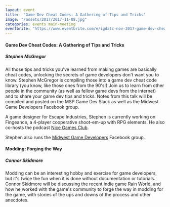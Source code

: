 ```yaml
---
layout: event
title:  "Game Dev Cheat Codes: A Gathering of Tips and Tricks"
image: "/assets/2017/2017-11-08.jpg"
categories: events main-meeting
eventbrite: "https://www.eventbrite.com/e/igdatc-nov-2017-game-dev-cheat-codes-a-gathering-of-tips-and-tricks-tickets-39253829260?aff=ebdsoporgprofile"
---
```



#### Game Dev Cheat Codes: A Gathering of Tips and Tricks
##### Stephen McGregor

All those tips and tricks you've learned from making games are basically cheat codes, unlocking the secrets of game developers don't want you to know. Stephen McGregor is compiling those into a game dev cheat code library (you know, like those ones from the 90's!) Join us to learn from other people in the community (as well as fellow game devs from the internet) and to share your game dev tips and tricks. Notes from this talk will be compiled and posted on the MSP Game Dev Slack as well as the Midwest Game Developers Facebook group.

A game designer for Escape Industries, Stephen is currently working on Fingeance, a 4-player cooperative shoot-em-up with RPG elements. He also co-hosts the podcast [Nice Games Club](http://nicegames.club/).

Stephen also runs the [Midwest Game Developers](https://www.facebook.com/groups/855551914504191/) Facebook group.


#### Modding: Forging the Way
##### Connor Skidmore

Modding can be an interesting hobby and exercise for game developers, but it's twice the fun when it is done without documentation or tutorials. Connor Skidmore will be discussing the recent indie game Rain World, and how he worked with the game's community to forge the way in modding for the game, with stories of the ups and downs of the process and other anecdotes.

